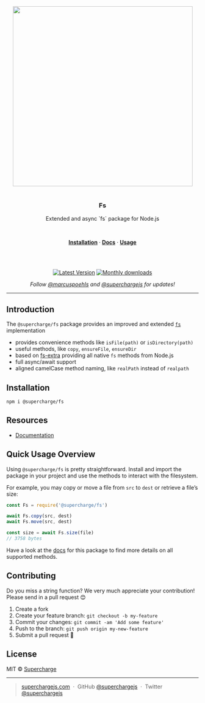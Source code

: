 <div align="center">
  <a href="https://superchargejs.com">
    <img width="471" style="max-width:100%;" src="https://superchargejs.com/images/supercharge-text.svg" />
  </a>
  <br/>
  <br/>
  <p>
    <h3>Fs</h3>
  </p>
  <p>
    Extended and async `fs` package for Node.js
  </p>
  <br/>
  <p>
    <a href="#installation"><strong>Installation</strong></a> ·
    <a href="#resources"><strong>Docs</strong></a> ·
    <a href="#quick-usage-overview"><strong>Usage</strong></a>
  </p>
  <br/>
  <br/>
  <p>
    <a href="https://www.npmjs.com/package/@supercharge/fs"><img src="https://img.shields.io/npm/v/@supercharge/fs.svg" alt="Latest Version"></a>
    <a href="https://www.npmjs.com/package/@supercharge/fs"><img src="https://img.shields.io/npm/dm/@supercharge/fs.svg" alt="Monthly downloads"></a>
  </p>
  <p>
    <em>Follow <a href="http://twitter.com/marcuspoehls">@marcuspoehls</a> and <a href="http://twitter.com/superchargejs">@superchargejs</a> for updates!</em>
  </p>
</div>

---

## Introduction
The `@supercharge/fs` package provides an improved and extended [`fs`](https://nodejs.org/dist/latest-v12.x/docs/api/fs.html) implementation

- provides convenience methods like `isFile(path)` or `isDirectory(path)`
- useful methods, like `copy`, `ensureFile`, `ensureDir`
- based on [fs-extra](https://github.com/jprichardson/node-fs-extra) providing all native `fs` methods from Node.js
- full async/await support
- aligned camelCase method naming, like `realPath` instead of `realpath`


## Installation

```
npm i @supercharge/fs
```


## Resources
- [Documentation](https://superchargejs.com/docs/filesystem)


## Quick Usage Overview
Using `@supercharge/fs` is pretty straightforward. Install and import the package in your project and use the methods to interact with the filesystem.

For example, you may copy or move a file from `src` to `dest` or retrieve a file’s size:

```js
const Fs = require('@supercharge/fs')

await Fs.copy(src, dest)
await Fs.move(src, dest)

const size = await Fs.size(file)
// 3758 bytes
```

Have a look at the [docs](https://superchargejs.com/docs/filesystem) for this package to find more details on all supported methods.


## Contributing
Do you miss a string function? We very much appreciate your contribution! Please send in a pull request 😊

1.  Create a fork
2.  Create your feature branch: `git checkout -b my-feature`
3.  Commit your changes: `git commit -am 'Add some feature'`
4.  Push to the branch: `git push origin my-new-feature`
5.  Submit a pull request 🚀


## License
MIT © [Supercharge](https://superchargejs.com)

---

> [superchargejs.com](https://superchargejs.com) &nbsp;&middot;&nbsp;
> GitHub [@superchargejs](https://github.com/superchargejs/) &nbsp;&middot;&nbsp;
> Twitter [@superchargejs](https://twitter.com/superchargejs)
